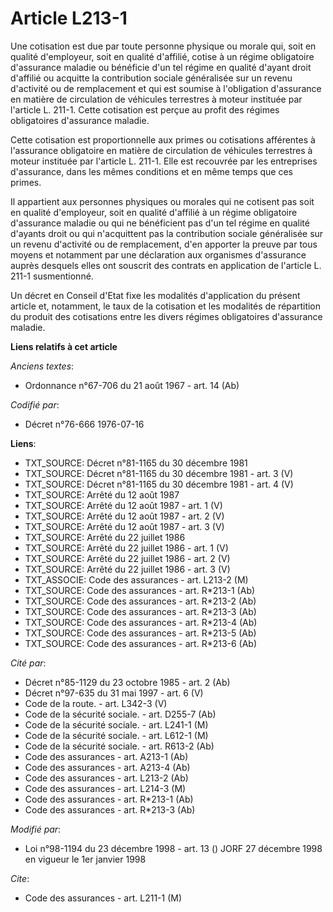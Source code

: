 # Article L213-1

Une cotisation est due par toute personne physique ou morale qui, soit en qualité d'employeur, soit en qualité d'affilié,
cotise à un régime obligatoire d'assurance maladie ou bénéficie d'un tel régime en qualité d'ayant droit d'affilié ou
acquitte la contribution sociale généralisée sur un revenu d'activité ou de remplacement et qui est soumise à l'obligation
d'assurance en matière de circulation de véhicules terrestres à moteur instituée par l'article L. 211-1. Cette cotisation est
perçue au profit des régimes obligatoires d'assurance maladie.

Cette cotisation est proportionnelle aux primes ou cotisations afférentes à l'assurance obligatoire en matière de circulation
de véhicules terrestres à moteur instituée par l'article L. 211-1. Elle est recouvrée par les entreprises d'assurance, dans
les mêmes conditions et en même temps que ces primes.

Il appartient aux personnes physiques ou morales qui ne cotisent pas soit en qualité d'employeur, soit en qualité d'affilié à
un régime obligatoire d'assurance maladie ou qui ne bénéficient pas d'un tel régime en qualité d'ayants droit ou qui
n'acquittent pas la contribution sociale généralisée sur un revenu d'activité ou de remplacement, d'en apporter la preuve par
tous moyens et notamment par une déclaration aux organismes d'assurance auprès desquels elles ont souscrit des contrats en
application de l'article L. 211-1 susmentionné.

Un décret en Conseil d'Etat fixe les modalités d'application du présent article et, notamment, le taux de la cotisation et
les modalités de répartition du produit des cotisations entre les divers régimes obligatoires d'assurance maladie.

**Liens relatifs à cet article**

_Anciens textes_:

  - Ordonnance n°67-706 du 21 août 1967 - art. 14 (Ab)

_Codifié par_:

  - Décret n°76-666 1976-07-16

**Liens**:

  - TXT_SOURCE: Décret n°81-1165 du 30 décembre 1981
  - TXT_SOURCE: Décret n°81-1165 du 30 décembre 1981 - art. 3 (V)
  - TXT_SOURCE: Décret n°81-1165 du 30 décembre 1981 - art. 4 (V)
  - TXT_SOURCE: Arrêté du 12 août 1987
  - TXT_SOURCE: Arrêté du 12 août 1987 - art. 1 (V)
  - TXT_SOURCE: Arrêté du 12 août 1987 - art. 2 (V)
  - TXT_SOURCE: Arrêté du 12 août 1987 - art. 3 (V)
  - TXT_SOURCE: Arrêté du 22 juillet 1986
  - TXT_SOURCE: Arrêté du 22 juillet 1986 - art. 1 (V)
  - TXT_SOURCE: Arrêté du 22 juillet 1986 - art. 2 (V)
  - TXT_SOURCE: Arrêté du 22 juillet 1986 - art. 3 (V)
  - TXT_ASSOCIE: Code des assurances - art. L213-2 (M)
  - TXT_SOURCE: Code des assurances - art. R*213-1 (Ab)
  - TXT_SOURCE: Code des assurances - art. R*213-2 (Ab)
  - TXT_SOURCE: Code des assurances - art. R*213-3 (Ab)
  - TXT_SOURCE: Code des assurances - art. R*213-4 (Ab)
  - TXT_SOURCE: Code des assurances - art. R*213-5 (Ab)
  - TXT_SOURCE: Code des assurances - art. R*213-6 (Ab)

_Cité par_:

  - Décret n°85-1129 du 23 octobre 1985 - art. 2 (Ab)
  - Décret n°97-635 du 31 mai 1997 - art. 6 (V)
  - Code de la route. - art. L342-3 (V)
  - Code de la sécurité sociale. - art. D255-7 (Ab)
  - Code de la sécurité sociale. - art. L241-1 (M)
  - Code de la sécurité sociale. - art. L612-1 (M)
  - Code de la sécurité sociale. - art. R613-2 (Ab)
  - Code des assurances - art. A213-1 (Ab)
  - Code des assurances - art. A213-4 (Ab)
  - Code des assurances - art. L213-2 (Ab)
  - Code des assurances - art. L214-3 (M)
  - Code des assurances - art. R*213-1 (Ab)
  - Code des assurances - art. R*213-3 (Ab)

_Modifié par_:

  - Loi n°98-1194 du 23 décembre 1998 - art. 13 () JORF 27 décembre 1998 en vigueur le 1er janvier 1998

_Cite_:

  - Code des assurances - art. L211-1 (M)
